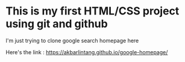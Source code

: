 # This is my first HTML/CSS project using git and github

I'm just trying to clone google search homepage here

Here's the link : https://akbarlintang.github.io/google-homepage/
